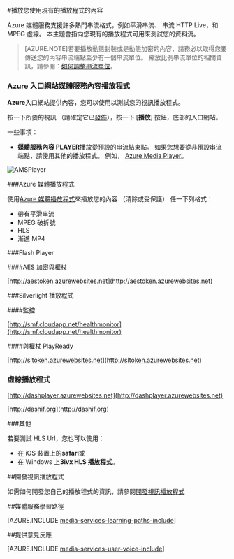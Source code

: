 <properties 
    pageTitle="播放您的內容 |Microsoft Azure" 
    description="本主題列出現有的播放程式，您可以使用來播放您的內容。" 
    services="media-services" 
    documentationCenter="" 
    authors="Juliako" 
    manager="erikre" 
    editor=""/>

<tags 
    ms.service="media-services" 
    ms.workload="media" 
    ms.tgt_pltfrm="na" 
    ms.devlang="na" 
    ms.topic="article" 
    ms.date="10/12/2016" 
    ms.author="juliako"/>


#<a name="playing-your-content-with-existing-players"></a>播放您使用現有的播放程式的內容

Azure 媒體服務支援許多熱門串流格式，例如平滑串流、 串流 HTTP Live，和 MPEG 虛線。 本主題會指向您現有的播放程式可用來測試您的資料流。

>[AZURE.NOTE]若要播放動態封裝或是動態加密的內容，請務必以取得您要傳送您的內容串流端點至少有一個串流單位。 縮放比例串流單位的相關資訊，請參閱︰[如何調整串流單位](media-services-portal-manage-streaming-endpoints.md)。

### <a name="the-azure-portal-media-services-content-player"></a>Azure 入口網站媒體服務內容播放程式

**Azure**入口網站提供內容，您可以使用以測試您的視訊播放程式。

按一下所要的視訊 （請確定它已[發佈](media-services-portal-publish.md)），按一下 [**播放**] 按鈕，底部的入口網站。

一些事項︰

- **媒體服務內容 PLAYER**播放從預設的串流結束點。 如果您想要從非預設串流端點，請使用其他的播放程式。 例如， [Azure Media Player](http://amsplayer.azurewebsites.net/azuremediaplayer.html)。


![AMSPlayer][AMSPlayer]

###<a name="azure-media-player"></a>Azure 媒體播放程式

使用[Azure 媒體播放程式](http://amsplayer.azurewebsites.net/azuremediaplayer.html)來播放您的內容 （清除或受保護） 任一下列格式︰

- 帶有平滑串流
- MPEG 破折號
- HLS
- 漸進 MP4


###<a name="flash-player"></a>Flash Player

####<a name="aes-encrypted-with-token"></a>AES 加密與權杖

[http://aestoken.azurewebsites.net](http://aestoken.azurewebsites.net)

###<a name="silverlight-players"></a>Silverlight 播放程式

####<a name="monitoring"></a>監控

[http://smf.cloudapp.net/healthmonitor](http://smf.cloudapp.net/healthmonitor)

####<a name="playready-with-token"></a>與權杖 PlayReady

[http://sltoken.azurewebsites.net](http://sltoken.azurewebsites.net)

### <a name="dash-players"></a>虛線播放程式

[http://dashplayer.azurewebsites.net](http://dashplayer.azurewebsites.net)

[http://dashif.org](http://dashif.org)

###<a name="other"></a>其他

若要測試 HLS Url，您也可以使用︰

- 在 iOS 裝置上的**safari**或
- 在 Windows 上**3ivx HLS 播放程式**。

##<a name="developing-video-players"></a>開發視訊播放程式

如需如何開發您自己的播放程式的資訊，請參閱[開發視訊播放程式](media-services-develop-video-players.md)




##<a name="media-services-learning-paths"></a>媒體服務學習路徑

[AZURE.INCLUDE [media-services-learning-paths-include](../../includes/media-services-learning-paths-include.md)]

##<a name="provide-feedback"></a>提供意見反應

[AZURE.INCLUDE [media-services-user-voice-include](../../includes/media-services-user-voice-include.md)]


[AMSPlayer]: ./media/media-services-playback-content-with-existing-players/media-services-portal-player.png
